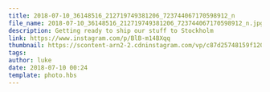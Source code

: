 ```yaml
---
title: 2018-07-10_36148516_212719749381206_723744067170598912_n
file_name: 2018-07-10_36148516_212719749381206_723744067170598912_n.jpg
description: Getting ready to ship our stuff to Stockholm
link: https://www.instagram.com/p/BlB-m14BXqq
thumbnail: https://scontent-arn2-2.cdninstagram.com/vp/c87d25748159f1207d4eb9d9ed587b58/5CCD3117/t51.2885-15/e35/s240x240/36148516_212719749381206_723744067170598912_n.jpg?_nc_ht=scontent-arn2-2.cdninstagram.com&ig_cache_key=MTgyMDAxMTA3MjUwNjM5NTMwNg%3D%3D.2
tags: 
author: luke
date: 2018-07-10 00:24
template: photo.hbs
---
```

